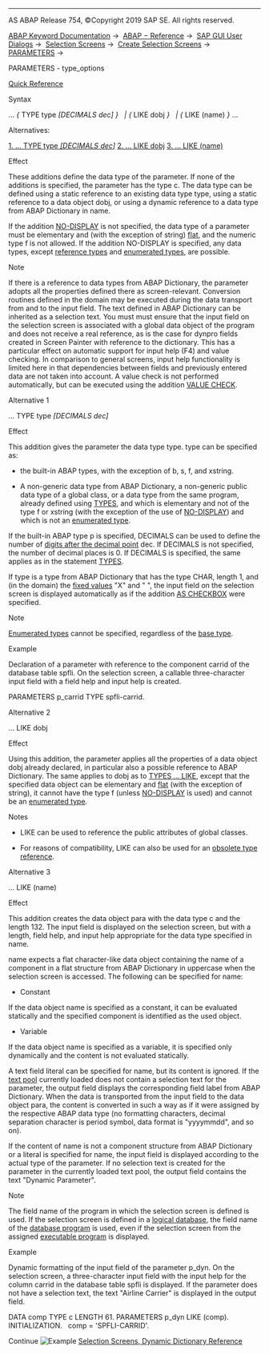   

* * *

AS ABAP Release 754, ©Copyright 2019 SAP SE. All rights reserved.

[ABAP Keyword Documentation](javascript:call_link\('abenabap.htm'\)) →  [ABAP − Reference](javascript:call_link\('abenabap_reference.htm'\)) →  [SAP GUI User Dialogs](javascript:call_link\('abenabap_screens.htm'\)) →  [Selection Screens](javascript:call_link\('abenselection_screen.htm'\)) →  [Create Selection Screens](javascript:call_link\('abenselection_screen_create.htm'\)) →  [PARAMETERS](javascript:call_link\('abapparameters.htm'\)) → 

PARAMETERS - type\_options

[Quick Reference](javascript:call_link\('abapparameters_shortref.htm'\))

Syntax

... *{* TYPE type *\[*DECIMALS dec*\]* *}*
  *|* *{* LIKE dobj *}*
  *|* *{* LIKE (name) *}* ...

Alternatives:

[1\. ... TYPE type *\[*DECIMALS dec*\]*](#!ABAP_ALTERNATIVE_1@1@)
[2\. ... LIKE dobj](#!ABAP_ALTERNATIVE_2@2@)
[3\. ... LIKE (name)](#!ABAP_ALTERNATIVE_3@3@)

Effect

These additions define the data type of the parameter. If none of the additions is specified, the parameter has the type c. The data type can be defined using a static reference to an existing data type type, using a static reference to a data object dobj, or using a dynamic reference to a data type from ABAP Dictionary in name.

If the addition [NO-DISPLAY](javascript:call_link\('abapparameters_screen.htm'\)) is not specified, the data type of a parameter must be elementary and (with the exception of string) [flat](javascript:call_link\('abenflat_glosry.htm'\) "Glossary Entry"), and the numeric type f is not allowed. If the addition NO-DISPLAY is specified, any data types, except [reference types](javascript:call_link\('abenstatic_type_glosry.htm'\) "Glossary Entry") and [enumerated types](javascript:call_link\('abenenumerated_type_glosry.htm'\) "Glossary Entry"), are possible.

Note

If there is a reference to data types from ABAP Dictionary, the parameter adopts all the properties defined there as screen-relevant. Conversion routines defined in the domain may be executed during the data transport from and to the input field. The text defined in ABAP Dictionary can be inherited as a selection text. You must must ensure that the input field on the selection screen is associated with a global data object of the program and does not receive a real reference, as is the case for dynpro fields created in Screen Painter with reference to the dictionary. This has a particular effect on automatic support for input help (F4) and value checking. In comparison to general screens, input help functionality is limited here in that dependencies between fields and previously entered data are not taken into account. A value check is not performed automatically, but can be executed using the addition [VALUE CHECK](javascript:call_link\('abapparameters_value.htm'\)).

Alternative 1

... TYPE type *\[*DECIMALS dec*\]*

Effect

This addition gives the parameter the data type type. type can be specified as:

-   the built-in ABAP types, with the exception of b, s, f, and xstring.
    
-   A non-generic data type from ABAP Dictionary, a non-generic public data type of a global class, or a data type from the same program, already defined using [TYPES](javascript:call_link\('abaptypes.htm'\)), and which is elementary and not of the type f or xstring (with the exception of the use of [NO-DISPLAY](javascript:call_link\('abapparameters_screen.htm'\))) and which is not an [enumerated type](javascript:call_link\('abenenumerated_type_glosry.htm'\) "Glossary Entry").
    

If the built-in ABAP type p is specified, DECIMALS can be used to define the number of [digits after the decimal point](javascript:call_link\('abenfractional_portion_glosry.htm'\) "Glossary Entry") dec. If DECIMALS is not specified, the number of decimal places is 0. If DECIMALS is specified, the same applies as in the statement [TYPES](javascript:call_link\('abaptypes_simple.htm'\)).

If type is a type from ABAP Dictionary that has the type CHAR, length 1, and (in the domain) the [fixed values](javascript:call_link\('abenfixed_value_glosry.htm'\) "Glossary Entry") "X" and " ", the input field on the selection screen is displayed automatically as if the addition [AS CHECKBOX](javascript:call_link\('abapparameters_screen.htm'\)) were specified.

Note

[Enumerated types](javascript:call_link\('abenenumerated_type_glosry.htm'\) "Glossary Entry") cannot be specified, regardless of the [base type](javascript:call_link\('abenbase_type_glosry.htm'\) "Glossary Entry").

Example

Declaration of a parameter with reference to the component carrid of the database table spfli. On the selection screen, a callable three-character input field with a field help and input help is created.

PARAMETERS p\_carrid TYPE spfli-carrid.

Alternative 2

... LIKE dobj

Effect

Using this addition, the parameter applies all the properties of a data object dobj already declared, in particular also a possible reference to ABAP Dictionary. The same applies to dobj as to [TYPES ... LIKE](javascript:call_link\('abaptypes_referring.htm'\)), except that the specified data object can be elementary and [flat](javascript:call_link\('abenflat_glosry.htm'\) "Glossary Entry") (with the exception of string), it cannot have the type f (unless [NO-DISPLAY](javascript:call_link\('abapparameters_screen.htm'\)) is used) and cannot be an [enumerated type](javascript:call_link\('abenenumerated_type_glosry.htm'\) "Glossary Entry").

Notes

-   LIKE can be used to reference the public attributes of global classes.
    
-   For reasons of compatibility, LIKE can also be used for an [obsolete type reference](javascript:call_link\('abenlike_obsolete.htm'\)).
    

Alternative 3

... LIKE (name)

Effect

This addition creates the data object para with the data type c and the length 132. The input field is displayed on the selection screen, but with a length, field help, and input help appropriate for the data type specified in name.

name expects a flat character-like data object containing the name of a component in a flat structure from ABAP Dictionary in uppercase when the selection screen is accessed. The following can be specified for name:

-   Constant

If the data object name is specified as a constant, it can be evaluated statically and the specified component is identified as the used object.

-   Variable

If the data object name is specified as a variable, it is specified only dynamically and the content is not evaluated statically.

A text field literal can be specified for name, but its content is ignored. If the [text pool](javascript:call_link\('abentext_pool_glosry.htm'\) "Glossary Entry") currently loaded does not contain a selection text for the parameter, the output field displays the corresponding field label from ABAP Dictionary. When the data is transported from the input field to the data object para, the content is converted in such a way as if it were assigned by the respective ABAP data type (no formatting characters, decimal separation character is period symbol, data format is "yyyymmdd", and so on).

If the content of name is not a component structure from ABAP Dictionary or a literal is specified for name, the input field is displayed according to the actual type of the parameter. If no selection text is created for the parameter in the currently loaded text pool, the output field contains the text "Dynamic Parameter".

Note

The field name of the program in which the selection screen is defined is used. If the selection screen is defined in a [logical database](javascript:call_link\('abenlogical_data_base_glosry.htm'\) "Glossary Entry"), the field name of the [database program](javascript:call_link\('abendatabase_program_glosry.htm'\) "Glossary Entry") is used, even if the selection screen from the assigned [executable program](javascript:call_link\('abenexecutable_program_glosry.htm'\) "Glossary Entry") is displayed.

Example

Dynamic formatting of the input field of the parameter p\_dyn. On the selection screen, a three-character input field with the input help for the column carrid in the database table spfli is displayed. If the parameter does not have a selection text, the text "Airline Carrier" is displayed in the output field.

DATA comp TYPE c LENGTH 61.
PARAMETERS p\_dyn LIKE (comp).
INITIALIZATION.
  comp = 'SPFLI-CARRID'.

Continue
![Example](exa.gif "Example") [Selection Screens, Dynamic Dictionary Reference](javascript:call_link\('abensel_screen_dyn_dict_abexa.htm'\))